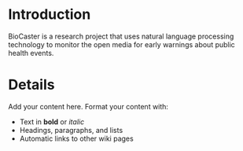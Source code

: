 # Introduction #

BioCaster is a research project that uses natural language processing technology to monitor the open media for early warnings about public health events.

# Details #

Add your content here.  Format your content with:
  * Text in **bold** or _italic_
  * Headings, paragraphs, and lists
  * Automatic links to other wiki pages